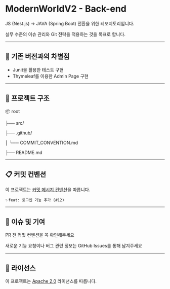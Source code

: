 # ModernWorldV2 - Back-end

JS (Nest.js) -> JAVA (Spring Boot) 전환을 위한 레포지토리입니다.

실무 수준의 이슈 관리와 Git 전략을 적용하는 것을 목표로 합니다.

---

## 📌 기존 버전과의 차별점

- Junit을 활용한 테스트 구현
- Thymeleaf를 이용한 Admin Page 구현

---

## 🧱 프로젝트 구조

📦 root

├── src/

├── .github/

│ └── COMMIT_CONVENTION.md

├── README.md


---

## 📋 커밋 컨벤션

이 프로젝트는 [커밋 메시지 컨벤션](.github/COMMIT_CONVENTION.md)을 따릅니다.

```
✨feat: 로그인 기능 추가 (#12)
```

---

## 📮 이슈 및 기여

PR 전 커밋 컨벤션을 꼭 확인해주세요

새로운 기능 요청이나 버그 관련 정보는 GitHub Issues를 통해 남겨주세요

---

## 🪪 라이선스

이 프로젝트는 [Apache 2.0](LICENSE.txt) 라이선스를 따릅니다.